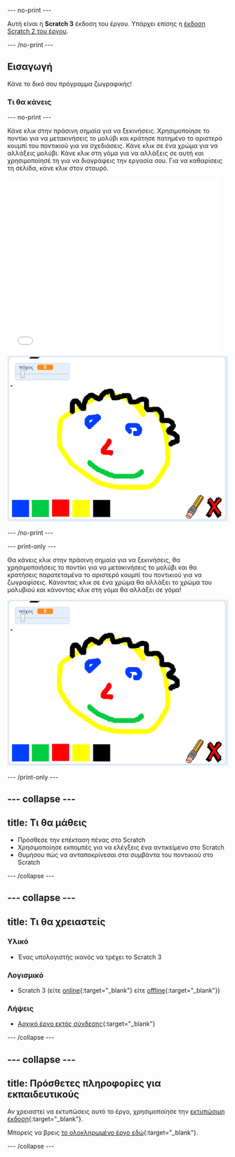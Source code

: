 --- no-print ---

Αυτή είναι η **Scratch 3** έκδοση του έργου. Υπάρχει επίσης η [έκδοση Scratch 2 του έργου](https://projects.raspberrypi.org/el-GR/projects/paint-box-scratch2).

--- /no-print ---

## Εισαγωγή

Κάνε το δικό σου πρόγραμμα ζωγραφικής!

### Τι θα κάνεις

--- no-print ---

Κάνε κλικ στην πράσινη σημαία για να ξεκινήσεις. Χρησιμοποίησε το ποντίκι για να μετακινήσεις το μολύβι και κράτησε πατημένο το αριστερό κουμπί του ποντικιού για να σχεδιάσεις. Κάνε κλικ σε ένα χρώμα για να αλλάξεις μολύβι. Κάνε κλικ στη γόμα για να αλλάξεις σε αυτή και χρησιμοποίησέ τη για να διαγράψεις την εργασία σου. Για να καθαρίσεις τη σελίδα, κάνε κλικ στον σταυρό.

<div class="scratch-preview">
  <iframe allowtransparency="true" width="485" height="402" src="//scratch.mit.edu/projects/embed/395322796/?autostart=false" frameborder="0" scrolling="no"></iframe>
  <img src="images/showcase.png">
</div>

--- /no-print ---

--- print-only ---

Θα κάνεις κλικ στην πράσινη σημαία για να ξεκινήσεις, θα χρησιμοποιήσεις το ποντίκι για να μετακινήσεις το μολύβι και θα κρατήσεις παρατεταμένα το αριστερό κουμπί του ποντικιού για να ζωγραφίσεις. Κάνοντας κλικ σε ένα χρώμα θα αλλάξει το χρώμα του μολυβιού και κάνοντας κλικ στη γόμα θα αλλάξει σε γόμα!

![showcase](images/showcase.png)

--- /print-only ---

--- collapse ---
---
title: Τι θα μάθεις
---

+ Πρόσθεσε την επέκταση πένας στο Scratch
+ Χρησιμοποίησε εκπομπές για να ελέγξεις ένα αντικείμενο στο Scratch
+ Θυμήσου πώς να ανταποκρίνεσαι στα συμβάντα του ποντικιού στο Scratch

--- /collapse ---

--- collapse ---
---
title: Τι θα χρειαστείς
---

### Υλικό

+ Ένας υπολογιστής ικανός να τρέχει το Scratch 3

### Λογισμικό

+ Scratch 3 (είτε [online](http://rpf.io/scratchon){:target="_blank"} είτε [offline](http://rpf.io/scratchoff){:target="_blank"})

### Λήψεις

+ [Αρχικό έργο εκτός σύνδεσης](http://rpf.io/p/el-GR/paint-box-go){:target="_blank"}

--- /collapse ---

--- collapse ---
---
title: Πρόσθετες πληροφορίες για εκπαιδευτικούς
---

Αν χρειαστεί να εκτυπώσεις αυτό το έργο, χρησιμοποίησε την [εκτυπώσιμη έκδοση](https://projects.raspberrypi.org/el-GR/projects/paint-box/print){:target="_blank"}.

Μπορείς να βρεις [το ολοκληρωμένο έργο εδώ](http://rpf.io/p/el-GR/paint-box-get){:target="_blank"}.

--- /collapse ---